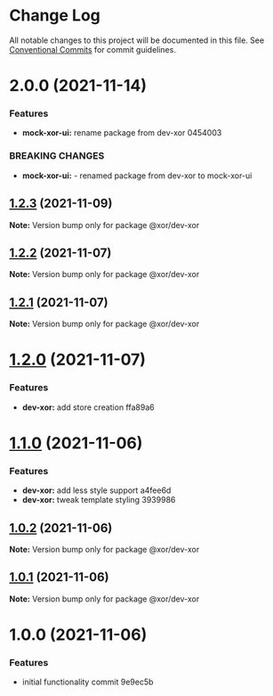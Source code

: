 # Change Log

All notable changes to this project will be documented in this file.
See [Conventional Commits](https://conventionalcommits.org) for commit guidelines.

# 2.0.0 (2021-11-14)


### Features

* **mock-xor-ui:** rename package from dev-xor 0454003


### BREAKING CHANGES

* **mock-xor-ui:** - renamed package from dev-xor to mock-xor-ui





## [1.2.3](/compare/@xor/dev-xor@1.2.2...@xor/dev-xor@1.2.3) (2021-11-09)

**Note:** Version bump only for package @xor/dev-xor





## [1.2.2](/compare/@xor/dev-xor@1.2.1...@xor/dev-xor@1.2.2) (2021-11-07)

**Note:** Version bump only for package @xor/dev-xor





## [1.2.1](/compare/@xor/dev-xor@1.2.0...@xor/dev-xor@1.2.1) (2021-11-07)

**Note:** Version bump only for package @xor/dev-xor





# [1.2.0](/compare/@xor/dev-xor@1.1.0...@xor/dev-xor@1.2.0) (2021-11-07)


### Features

* **dev-xor:** add store creation ffa89a6





# [1.1.0](/compare/@xor/dev-xor@1.0.2...@xor/dev-xor@1.1.0) (2021-11-06)


### Features

* **dev-xor:** add less style support a4fee6d
* **dev-xor:** tweak template styling 3939986





## [1.0.2](/compare/@xor/dev-xor@1.0.1...@xor/dev-xor@1.0.2) (2021-11-06)

**Note:** Version bump only for package @xor/dev-xor





## [1.0.1](/compare/@xor/dev-xor@1.0.0...@xor/dev-xor@1.0.1) (2021-11-06)

**Note:** Version bump only for package @xor/dev-xor





# 1.0.0 (2021-11-06)


### Features

* initial functionality commit 9e9ec5b

